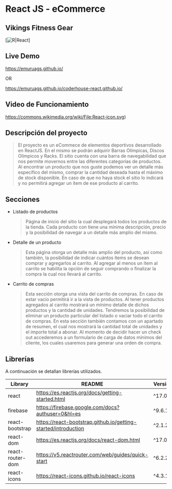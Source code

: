# React JS - eCommerce
## Vikings Fitness Gear

[![R|React](https://firebasestorage.googleapis.com/v0/b/coderhouse-reactjs-ecommerce.appspot.com/o/img%2Flogo%2Flogo.jpg?alt=media&token=e5b8139d-aa48-4b07-8ac4-070d1b41860b)]
## Live Demo
https://emuruags.github.io/

OR

https://emuruags.github.io/coderhouse-react.github.io/

## Video de Funcionamiento
https://commons.wikimedia.org/wiki/File:React-icon.svg)

## Descripción del proyecto
> El proyecto es un eCommece de elementos deportivos desarrollado en ReactJS. En el mismo se podrán adquirir Barras Olímpicas, Discos Olímpicos y Racks.
    El sitio cuenta con una barra de navegabilidad que nos permite movernos entre las diferentes categorías de productos. Al encontrar un producto que nos guste podemos ver un detalle más específico del mismo, comprar la cantidad deseada hasta el máximo de stock disponible. En caso de que no haya stock el sitio lo indicará y no permitirá agregar un ítem de ese producto al carrito.

## Secciones
- Listado de productos 
     > Página de inicio del sitio la cual desplegará todos los productos de la tienda. Cada producto con tiene una mínima descripción, precio y la posibilidad de navegar a un detalle más amplio del mismo.
- Detalle de un producto
     > Esta página otorga un detalle más amplio del producto, así como también, la posibilidad de indicar cuántos ítems se desean comprar y agregarlos al carrito. Al agregar al menos un ítem al carrito se habilita la opción de seguir comprando o finalizar la compra la cual nos llevará al carrito.
- Carrito de compras
     > Esta sección otorga una vista del carrito de compras. En caso de estar vacío permitirá ir a la vista de productos.
Al tener productos agregados al carrito mostrará un mínimo detalle de dichos productos y la cantidad de unidades. Tendremos la posibilidad de eliminar un producto particular del listado o vaciar todo el carrito de compras.
En esta sección también contamos con un apartado de resumen, el cual nos mostrará la cantidad total de unidades y el importe total a abonar.
Al momento de decidir hacer un check out accederemos a un formulario de carga de datos mínimos del cliente, los cuales usaremos para generar una orden de compra.

## Librerías

A continuación se detallan librerías utilizados.

| Library | README | Version  |
| ------ | ------ | ------  |
| react | https://es.reactjs.org/docs/getting-started.html | ^17.0.2
| firebase | https://firebase.google.com/docs?authuser=0&hl=es| ^9.6.10
| react-bootstrap | https://react-bootstrap.github.io/getting-started/introduction | ^2.1.2
| react-dom | https://es.reactjs.org/docs/react-dom.html | ^17.0.2
| react-router-dom | https://v5.reactrouter.com/web/guides/quick-start |^6.2.2
| react-icons | https://react-icons.github.io/react-icons | ^4.3.1
